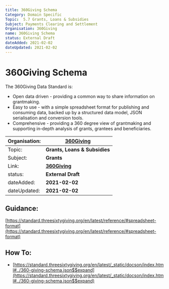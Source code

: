 ```yaml
---
title: 360Giving Schema
Category: Domain Specific
Topic: 	5.7 Grants, Loans & Subsidies
Subject: Payments Clearing and Settlement
Organisation: 360Giving
name: 360Giving Schema
status: External Draft
dateAdded: 2021-02-02
dateUpdated: 2021-02-02
---
```


# 360Giving Schema

The 360Giving Data Standard is:
 - Open data driven - providing a common way to share information on grantmaking.
 - Easy to use - with a simple spreadsheet format for publishing and consuming data, backed up by a structured data model, JSON serialisation and conversion tools.
 - Comprehensive - providing a 360 degree view of grantmaking and supporting in-depth analysis of grants, grantees and beneficiaries.

| Organisation: | **[360Giving](https://www.threesixtygiving.org)**|
| --- | --- |
| Topic: | **Grants, Loans & Subsidies** | 
| Subject: | **Grants** |
| Link: | **[360Giving](https://standard.threesixtygiving.org/en/latest/_static/docson/index.html#../360-giving-schema.json$$expand)** |
| status: | **External Draft** |
| dateAdded: | **2021-02-02** |
| dateUpdated: | **2021-02-02** |

## Guidance:

[https://standard.threesixtygiving.org/en/latest/reference/#spreadsheet-format](https://standard.threesixtygiving.org/en/latest/reference/#spreadsheet-format)

## How To:
 - [https://standard.threesixtygiving.org/en/latest/_static/docson/index.html#../360-giving-schema.json$$expand](https://standard.threesixtygiving.org/en/latest/_static/docson/index.html#../360-giving-schema.json$$expand)